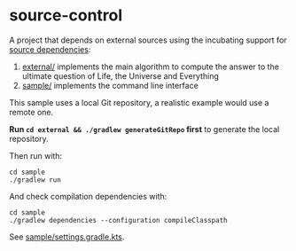 source-control
==============

A project that depends on external sources using the incubating support for
[source dependencies](https://github.com/gradle/gradle-native/issues/42):

 1. [external/](./external) implements the main algorithm to compute the answer to the ultimate question of Life, the Universe and Everything
 2. [sample/](./sample) implements the command line interface

This sample uses a local Git repository, a realistic example would use a remote one.

**Run `cd external && ./gradlew generateGitRepo` first** to generate the local repository.

Then run with:

    cd sample
    ./gradlew run

And check compilation dependencies with:

    cd sample
    ./gradlew dependencies --configuration compileClasspath

See [sample/settings.gradle.kts](./sample/settings.gradle.kts).

